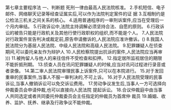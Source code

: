 
第七章主要程序法
一、判断题
死刑一律由最高人民法院核准。
2.手机短信、电子邮件、网络聊天记录等经查证属实后,可以作为法院判定案件的证
据
3.互相制约是公检法三机关之间关系的核心。
4.适用普通程序的一审刑诉案件,应当在受理后一个月内审结。
5.行政诉讼中,法院主持调解必须坚持合法、自愿的原则。
6.行政诉讼的被告只能是行政机关及其他行使行政职权的组织,而不能是个人。
7.人民法院对行政案件宣告判决或裁定前,原告申请撤诉的,人民法院应准许撤诉。()
8.我国人民法院分为基层人民法院、中级人民法院和高级人民法院。
9.犯罪嫌疑人在侦查期间,可以委托亲友作为辩护人
10.人民检察院提出抗诉的案件,人民法院应当再审
)))
11.被拘留人与他人的来往信件不受检查和扣押。
12.指定居所监视居住的期限不能折抵刑期。
13.侦查人员在讯问犯罪嫌疑人的时候,应当对讯问过程进行录音或者录像。
14.第二审人民法院审理民事上诉案件,只可以在本院进行。
15.对于发回重审的民事案件,当事人不服一审判决的,不可上诉。
16.对于人民法院受理的民事诉讼,当事人撤销诉讼可以免交诉讼费用。
17.劳动争议发生后,当事人一方可选择向仲裁委员会申请仲裁,也可以直接向人民法院
提起诉讼。
18.合议仲裁庭中由当事人共同选定或者共同委托仲裁委员会主任指定的仲裁员为首席仲
裁员
19.婚姻、收养、监护、抚养、继承及行政争议不能仲裁。
